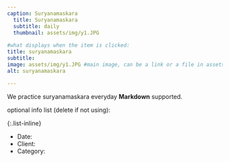 ```yaml
---
caption: Suryanamaskara
  title: Suryanamaskara
  subtitle: daily
  thumbnail: assets/img/y1.JPG
  
#what displays when the item is clicked:
title: suryanamaskara
subtitle:
image: assets/img/y1.JPG #main image, can be a link or a file in assets/img/portfolio
alt: suryanamaskara

---
```

We practice suryanamaskara everyday **Markdown** supported.

optional info list (delete if not using):

{:.list-inline} 
- Date: 
- Client: 
- Category: 

